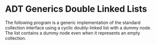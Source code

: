 # ADT Generics Double Linked Lists
The following program is a generic implementation of the standard collection interface using a cyclic doubly-linked list with a dummy node. The list contains a 
dummy node even when it represents an empty collection. 
